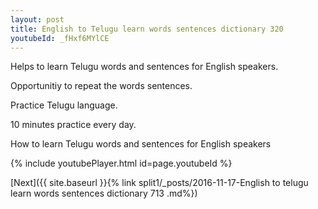 ```yaml
---
layout: post
title: English to Telugu learn words sentences dictionary 320 
youtubeId: _fHxf6MYlCE
---
```

 
 
Helps to learn Telugu words and sentences for English speakers.

Opportunitiy to repeat the words sentences. 

Practice Telugu language. 
 
10 minutes practice every day. 
 
How to learn Telugu words and sentences for English speakers 
 
{% include youtubePlayer.html id=page.youtubeId %}
 
 
[Next]({{ site.baseurl }}{% link  split1/_posts/2016-11-17-English to telugu learn words sentences dictionary 713 .md%})
 
